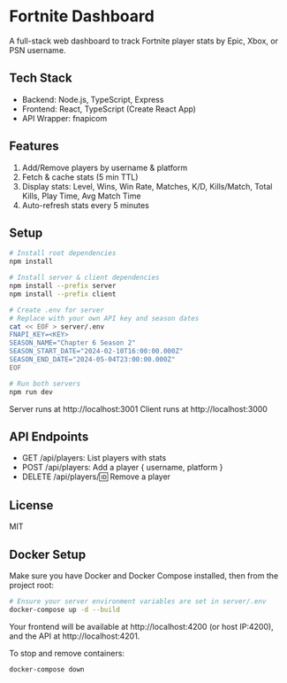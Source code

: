  # Fortnite Dashboard
 
 A full-stack web dashboard to track Fortnite player stats by Epic, Xbox, or PSN username.
 
 ## Tech Stack
 
 - Backend: Node.js, TypeScript, Express
 - Frontend: React, TypeScript (Create React App)
 - API Wrapper: fnapicom
 
 ## Features
 
 1. Add/Remove players by username & platform
 2. Fetch & cache stats (5 min TTL)
 3. Display stats: Level, Wins, Win Rate, Matches, K/D, Kills/Match, Total Kills, Play Time, Avg Match Time
 4. Auto-refresh stats every 5 minutes
 
 ## Setup
 
 ```bash
 # Install root dependencies
 npm install
 
 # Install server & client dependencies
 npm install --prefix server
 npm install --prefix client
 
 # Create .env for server
 # Replace with your own API key and season dates
 cat << EOF > server/.env
 FNAPI_KEY=<KEY>
 SEASON_NAME="Chapter 6 Season 2"
 SEASON_START_DATE="2024-02-10T16:00:00.000Z"
 SEASON_END_DATE="2024-05-04T23:00:00.000Z"
 EOF
 
 # Run both servers
 npm run dev
 ```
 
 Server runs at http://localhost:3001
 Client runs at http://localhost:3000
 
 ## API Endpoints
 
 - GET /api/players: List players with stats
 - POST /api/players: Add a player { username, platform }
 - DELETE /api/players/:id: Remove a player
 
 ## License
 
 MIT

## Docker Setup

Make sure you have Docker and Docker Compose installed, then from the project root:

```bash
# Ensure your server environment variables are set in server/.env
docker-compose up -d --build
```
Your frontend will be available at http://localhost:4200 (or host IP:4200), and the API at http://localhost:4201.

To stop and remove containers:

```bash
docker-compose down
```